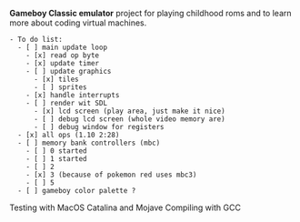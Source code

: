 **Gameboy Classic emulator** project for playing childhood roms
and to learn more about coding virtual machines.

```
- To do list:
  - [ ] main update loop
    - [x] read op byte
    - [x] update timer
    - [ ] update graphics
      - [x] tiles
      - [ ] sprites
    - [x] handle interrupts
    - [ ] render wit SDL
      - [x] lcd screen (play area, just make it nice)
      - [ ] debug lcd screen (whole video memory are)
      - [ ] debug window for registers
  - [x] all ops (1.10 2:28)
  - [ ] memory bank controllers (mbc)
    - [ ] 0 started
    - [ ] 1 started
    - [ ] 2
    - [x] 3 (because of pokemon red uses mbc3)
    - [ ] 5
  - [ ] gameboy color palette ?
  ```
  Testing with MacOS Catalina and Mojave
  Compiling with GCC
